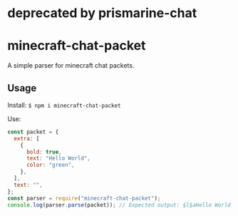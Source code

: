# deprecated by prismarine-chat
# minecraft-chat-packet

A simple parser for minecraft chat packets.

## Usage

Install:
`$ npm i minecraft-chat-packet`

Use:

```js
const packet = {
  extra: [
    {
      bold: true,
      text: "Hello World",
      color: "green",
    },
  ],
  text: "",
};
const parser = require("minecraft-chat-packet");
console.log(parser.parse(packet)); // Expected output: §l§aHello World
```
